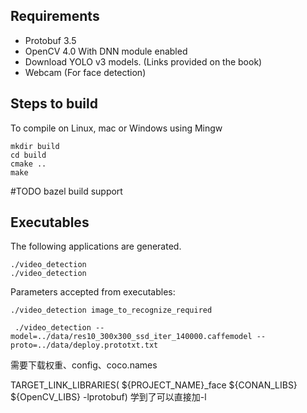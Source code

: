 
## Requirements

- Protobuf 3.5
- OpenCV 4.0 With DNN module enabled
- Download YOLO v3 models. (Links provided on the book)
- Webcam (For face detection)


## Steps to build

To compile on Linux, mac or Windows using Mingw

```
mkdir build
cd build
cmake ..
make
```


#TODO  bazel build support
 
## Executables

The following applications are generated.

```
./video_detection  
./video_detection
```

Parameters accepted from executables:

```
./video_detection image_to_recognize_required
```

```
 ./video_detection --model=../data/res10_300x300_ssd_iter_140000.caffemodel --proto=../data/deploy.prototxt.txt
```



需要下载权重、config、coco.names   

TARGET_LINK_LIBRARIES( ${PROJECT_NAME}_face  ${CONAN_LIBS} ${OpenCV_LIBS} -lprotobuf)   学到了可以直接加-l
